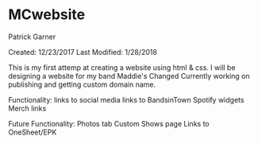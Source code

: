 # MCwebsite
Patrick Garner

Created: 12/23/2017
Last Modified: 1/28/2018

This is my first attemp at creating a website using html & css.  I will be designing a website for my band Maddie's Changed
Currently working on publishing and getting custom domain name.
  
  Functionality:
    links to social media
    links to BandsinTown
    Spotify widgets
    Merch links
    
  Future Functionality:
    Photos tab
    Custom Shows page
    Links to OneSheet/EPK
    
